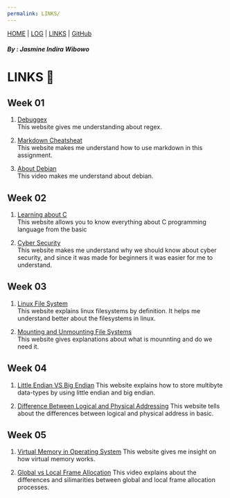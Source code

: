 ```yaml
---
permalink: LINKS/
---
```

[HOME](https://jasmineindira.github.io/os222/) | [LOG](TXT/mylog.txt) | [LINKS](https://jasmineindira.github.io/os222/LINKS/) | [GitHub](https://github.com/jasmineindira/os222)
##### By : Jasmine Indira Wibowo
# LINKS 📍

## Week 01

1. [Debuggex](https://www.debuggex.com/)<br>
    This website gives me understanding about regex.
 
2. [Markdown Cheatsheat](https://www.softwaretestinghelp.com/linux-vs-windows/)<br>
    This website makes me understand how to use markdown in this assignment.
 
3. [About Debian](https://www.debian.org/intro/about)<br>
    This video makes me understand about debian.

## Week 02

1. [Learning about C](https://microchipdeveloper.com/tls2101:start)<br>
    This website allows you to know everything about C programming language from the basic
    
2. [Cyber Security](https://geekflare.com/understanding-cybersecurity/)<br>
    This website makes me understand why we should know about cyber security, and since it was made for beginners it was easier for me to understand.
    
## Week 03

1. [Linux File System](https://www.linux.com/training-tutorials/linux-filesystem-explained/)<br>
    This website explains linux filesystems by definition. It helps me understand better about the filesystems in linux.
    
2. [Mounting and Unmounting File Systems](https://docs.oracle.com/cd/E19455-01/805-7228/6j6q7ueup/index.html)<br>
    This website gives explanations about what is mounnting and do we need it.
    
## Week 04

1. [Little Endian VS Big Endian](https://www.geeksforgeeks.org/little-and-big-endian-mystery/)
    This website explains how to store multibyte data-types by using little endian and big endian.
    
2. [Difference Between Logical and Physical Addressing](https://techdifferences.com/difference-between-logical-and-physical-address.html)
    This website tells about the differences between logical and physical address in basic.
    
## Week 05

1. [Virtual Memory in Operating System](https://www.geeksforgeeks.org/virtual-memory-in-operating-system/)
    This website gives me insight on how virtual memory works.
    
2. [Global vs Local Frame Allocation](https://www.youtube.com/watch?v=INkGpEuO5XA&ab_channel=MarcoCortes)
    This video explains about the differences and silimarities between global and local frame allocation processes.
    
    
